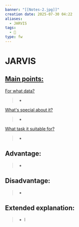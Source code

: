 ```yaml
---
banner: "[[Notes-2.jpg]]"
creation date: 2025-07-30 04:22
aliases:
  - JARVIS
tags:
  - 🤖
type: fw
---
```

# JARVIS


## <u>Main points:</u>
<u>For what data?</u>
> -
<u>What's special about it?</u>
> -
<u>What task it suitable for?</u>
> -

## Advantage:
> - 

## Disadvantage:
> - 

## Extended explanation:
> - l


